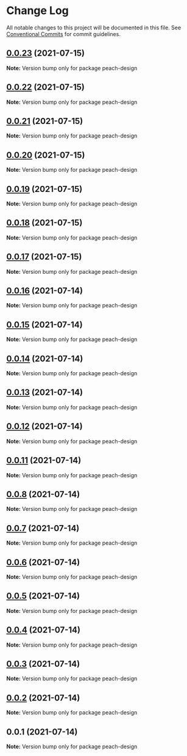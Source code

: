 # Change Log

All notable changes to this project will be documented in this file.
See [Conventional Commits](https://conventionalcommits.org) for commit guidelines.

## [0.0.23](https://github.com/guobaogang/peach-design/compare/peach-design@0.0.22...peach-design@0.0.23) (2021-07-15)

**Note:** Version bump only for package peach-design





## [0.0.22](https://github.com/guobaogang/peach-design/compare/peach-design@0.0.21...peach-design@0.0.22) (2021-07-15)

**Note:** Version bump only for package peach-design





## [0.0.21](https://github.com/guobaogang/peach-design/compare/peach-design@0.0.20...peach-design@0.0.21) (2021-07-15)

**Note:** Version bump only for package peach-design





## [0.0.20](https://github.com/guobaogang/peach-design/compare/peach-design@0.0.19...peach-design@0.0.20) (2021-07-15)

**Note:** Version bump only for package peach-design





## [0.0.19](https://github.com/guobaogang/peach-design/compare/peach-design@0.0.18...peach-design@0.0.19) (2021-07-15)

**Note:** Version bump only for package peach-design





## [0.0.18](https://github.com/guobaogang/peach-design/compare/peach-design@0.0.17...peach-design@0.0.18) (2021-07-15)

**Note:** Version bump only for package peach-design





## [0.0.17](https://github.com/guobaogang/peach-design/compare/peach-design@0.0.16...peach-design@0.0.17) (2021-07-15)

**Note:** Version bump only for package peach-design






## [0.0.16](https://github.com/guobaogang/peach-design/compare/peach-design@0.0.15...peach-design@0.0.16) (2021-07-14)

**Note:** Version bump only for package peach-design





## [0.0.15](https://github.com/guobaogang/peach-design/compare/peach-design@0.0.14...peach-design@0.0.15) (2021-07-14)

**Note:** Version bump only for package peach-design





## [0.0.14](https://github.com/guobaogang/peach-design/compare/peach-design@0.0.13...peach-design@0.0.14) (2021-07-14)

**Note:** Version bump only for package peach-design





## [0.0.13](https://github.com/guobaogang/peach-design/compare/peach-design@0.0.12...peach-design@0.0.13) (2021-07-14)

**Note:** Version bump only for package peach-design





## [0.0.12](https://github.com/guobaogang/peach-design/compare/peach-design@0.0.11...peach-design@0.0.12) (2021-07-14)

**Note:** Version bump only for package peach-design





## [0.0.11](https://github.com/guobaogang/peach-design/compare/peach-design@0.0.8...peach-design@0.0.11) (2021-07-14)

**Note:** Version bump only for package peach-design





## [0.0.8](https://github.com/guobaogang/peach-design/compare/peach-design@0.0.7...peach-design@0.0.8) (2021-07-14)

**Note:** Version bump only for package peach-design





## [0.0.7](https://github.com/guobaogang/peach-design/compare/peach-design@0.0.6...peach-design@0.0.7) (2021-07-14)

**Note:** Version bump only for package peach-design





## [0.0.6](https://github.com/guobaogang/peach-design/compare/peach-design@0.0.5...peach-design@0.0.6) (2021-07-14)

**Note:** Version bump only for package peach-design





## [0.0.5](https://github.com/guobaogang/peach-design/compare/peach-design@0.0.4...peach-design@0.0.5) (2021-07-14)

**Note:** Version bump only for package peach-design





## [0.0.4](https://github.com/guobaogang/peach-design/compare/peach-design@0.0.3...peach-design@0.0.4) (2021-07-14)

**Note:** Version bump only for package peach-design





## [0.0.3](https://github.com/guobaogang/peach-design/compare/peach-design@0.0.2...peach-design@0.0.3) (2021-07-14)

**Note:** Version bump only for package peach-design





## [0.0.2](https://github.com/guobaogang/peach-design/compare/peach-design@0.0.1...peach-design@0.0.2) (2021-07-14)

**Note:** Version bump only for package peach-design





## 0.0.1 (2021-07-14)

**Note:** Version bump only for package peach-design
